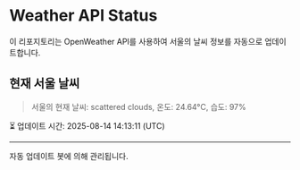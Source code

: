 
# Weather API Status

이 리포지토리는 OpenWeather API를 사용하여 서울의 날씨 정보를 자동으로 업데이트합니다.

## 현재 서울 날씨
> 서울의 현재 날씨: scattered clouds, 온도: 24.64°C, 습도: 97%

⏳ 업데이트 시간: 2025-08-14 14:13:11 (UTC)

---
자동 업데이트 봇에 의해 관리됩니다.
